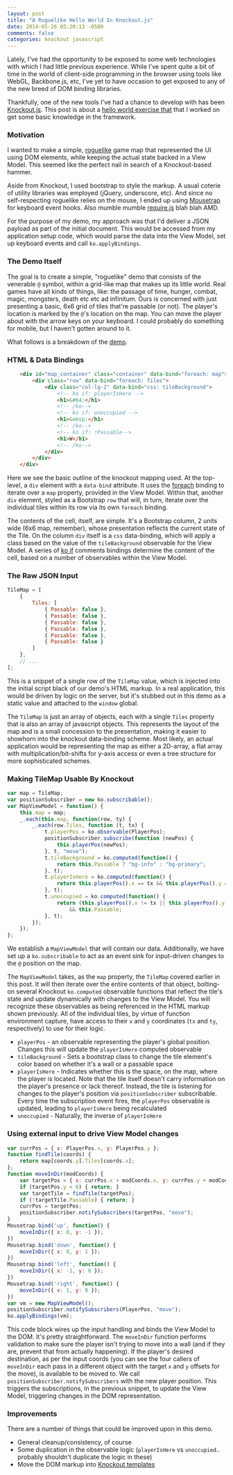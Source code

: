 ```yaml
---
layout: post
title: "A Roguelike Hello World In Knockout.js"
date: 2014-05-26 05:20:13 -0500
comments: false
categories: knockout javascript
---
```


Lately, I've had the opportunity to be exposed to some web technologies with which I had little previous experience. While I've spent quite a bit of time in the world of client-side programming in the browser using tools like WebGL, Backbone.js, etc, I've yet to have occasion to get exposed to any of the new breed of DOM binding libraries.

Thankfully, one of the new tools I've had a chance to develop with has been [Knockout.js][ko]. This post is about a [hello world exercise that][RLDemo] that I worked on get some basic knowledge in the framework.

### Motivation

I wanted to make a simple, [roguelike][rl] game map that represented the UI using DOM elements, while keeping the actual state backed in a View Model. This seemed like the perfect nail in search of a Knockout-based hammer.

Aside from Knockout, I used bootstrap to style the markup. A usual coterie of utility libraries was employed (jQuery, underscore, etc). And since no self-respecting roguelike relies on the mouse, I ended up using [Mousetrap][Mousetrap] for keyboard event hooks. Also mumble mumble [require.js][require] blah blah AMD.

For the purpose of my demo, my approach was that I'd deliver a JSON payload as part of the initial document. This would be accessed from my application setup code, which would parse the data into the View Model, set up keyboard events and call `ko.applyBindings`.

### The Demo Itself

The goal is to create a simple, "roguelike" demo that consists of the venerable `@` symbol, within a grid-like map that makes up its little world. Real games have all kinds of things, like: the passage of time, hunger, combat, magic, mongsters, death etc etc ad infinitum. Ours is concerned with just presenting a basic, 6x6 grid of tiles that're passable (or not). The player's location is marked by the `@`'s location on the map. You can move the player about with the arrow keys on your keyboard. I could probably do something for mobile, but I haven't gotten around to it.

What follows is a breakdown of the [demo][RLDemo].

### HTML & Data Bindings

``` html
    <div id="map_container" class="container" data-bind="foreach: map">
        <div class="row" data-bind="foreach: Tiles">
            <div class="col-lg-2" data-bind="css: tileBackground">
                <!-- ko if: playerIsHere -->
                <h1>&#64;</h1>
                <!-- /ko-->
                <!-- ko if: unoccupied -->
                <h1>&emsp;</h1>
                <!-- /ko-->
                <!-- ko if: !Passable-->
                <h1>W</h1>
                <!-- /ko-->
            </div>
        </div>
    </div>
```

Here we see the basic outline of the knockout mapping used. At the top-level, a `div` element with a `data-bind` attribute. It uses the [foreach][ko-foreach] binding to iterate over a `map` property, provided in the View Model. Within that, another `div` element, styled as a Bootstrap `row` that will, in turn, iterate over the individual tiles within its row via its own `foreach` binding.

The contents of the cell, itself, are simple. It's a Bootstrap column, 2 units wide (6x6 map, remember), whose presentation reflects the current state of the Tile. On the column `div` itself is a `css` data-binding, which will apply a class based on the value of the `tileBackground` observable for the View Model. A series of [ko if][ko-if] comments bindings determine the content of the cell, based on a number of observables within the View Model.

### The Raw JSON Input

``` javascript
TileMap = [
    {
        Tiles: [
            { Passable: false },
            { Passable: false },
            { Passable: false },
            { Passable: false },
            { Passable: false },
            { Passable: false }
        ]
    },
    // ...
];
```

This is a snippet of a single row of the `TileMap` value, which is injected into the initial script black of our demo's HTML markup. In a real application, this would be driven by logic on the server, but it's stubbed out in this demo as a static value and attached to the `window` global.

The `TileMap` is just an array of objects, each with a single `Tiles` property that is also an array of javascript objects. This represents the layout of the map and is a small concession to the presentation, making it easier to showhorn into the knockout data-binding scheme. Most likely, an actual application would be representing the map as either a 2D-array, a flat array with multiplication/bit-shifts for y-axis access or even a tree structure for more sophisticated schemes.

### Making TileMap Usable By Knockout

``` javascript
var map = TileMap;
var positionSubscriber = new ko.subscribable();
var MapViewModel = function() {
    this.map = map;
    _.each(this.map, function(row, ty) {
        _.each(row.Tiles, function (t, tx) {
            t.playerPos = ko.observable(PlayerPos);
            positionSubscriber.subscribe(function (newPos) {
                this.playerPos(newPos);
            }, t, "move");
            t.tileBackground = ko.computed(function() {
                return this.Passable ? "bg-info" : "bg-primary";
            }, t);
            t.playerIsHere = ko.computed(function() {
                return this.playerPos().x == tx && this.playerPos().y == ty;
            }, t);
            t.unoccupied = ko.computed(function() {
                return (this.playerPos().x != tx || this.playerPos().y != ty)
                    && this.Passable;
            }, t);
        });
    });
};
```

We establish a `MapViewModel` that will contain our data. Additionally, we have set up a `ko.subscribable` to act as an event sink for input-driven changes to the `@` position on the map.

The `MapViewModel` takes, as the `map` property, the `TileMap` covered earlier in this post. It will then iterate over the entire contents of that object, bolting-on several Knockout `ko.computed` observable functions that reflect the tile's state and update dynamically with changes to the View Model. You will recognize these observables as being referenced in the HTML markup shown previously. All of the individual tiles, by virtue of function environment capture, have access to their `x` and `y` coordinates (`tx` and `ty`, respectively) to use for their logic.

* `playerPos` - an observable representing the player's global position. Changes this will update the `playerIsHere` computed observable
* `tileBackground` - Sets a bootstrap class to change the tile element's color based on whether it's a wall or a passable space
* `playerIsHere` - Indicates whether this is the space, on the map, where the player is located. Note that the tile itself doesn't carry information on the player's presence or lack thereof. Instead, the tile is listening for changes to the player's position via `positionSubscriber` subscribable. Every time the subscription event fires, the `playerPos` observable is updated, leading to `playerIsHere` being recalculated
* `unoccupied` - Naturally, the inverse of `playerIsHere`

### Using external input to drive View Model changes

``` javascript
var currPos = { x: PlayerPos.x, y: PlayerPos.y };
function findTile(coords) {
    return map[coords.y].Tiles[coords.x];
};
function moveInDir(modCoords) {
    var targetPos = { x: currPos.x + modCoords.x, y: currPos.y + modCoords.y };
    if (targetPos.y < 0) { return; }
    var targetTile = findTile(targetPos);
    if (!targetTile.Passable) { return; }
    currPos = targetPos;
    positionSubscriber.notifySubscribers(targetPos, "move");
}
Mousetrap.bind('up', function() {
    moveInDir({ x: 0, y: -1 });
})
Mousetrap.bind('down', function() {
    moveInDir({ x: 0, y: 1 });
})
Mousetrap.bind('left', function() {
    moveInDir({ x: -1, y: 0 });
})
Mousetrap.bind('right', function() {
    moveInDir({ x: 1, y: 0 });
})
var vm = new MapViewModel();
positionSubscriber.notifySubscribers(PlayerPos, "move");
ko.applyBindings(vm);
```

This code block wires up the input handling and binds the View Model to the DOM. It's pretty straightforward. The `moveInDir` function performs validation to make sure the player isn't trying to move into a wall (and if they are, prevent that from actually happening). If the player's desired destination, as per the input coords (you can see the four callers of `moveInDir` each pass in a different object with the target `x` and `y` offsets for the move), is available to be moved to. We call `positionSubscriber.notifySubscribers` with the new player position. This triggers the subscriptions, in the previous snippet, to update the View Model, triggering changes in the DOM representation.

### Improvements

There are a number of things that could be improved upon in this demo.

* General cleanup/consistency, of course
* Some duplication in the observable logic (`playerIsHere` vs `unoccupied`.. probably shouldn't duplicate the logic in these)
* Move the DOM markup into [Knockout templates][ko-template]

[RLDemo]: https://olsonjeffery.github.io/content/ko-map/index.html "Knockout.js RogueLike Map Demo"
[Mousetrap]: http://craig.is/killing/mice "Mousetrap"
[ko]: http://knockoutjs.com/ "Knockout.js"
[require]: http://www.requirejs.org/ "Require.js"
[rl]: https://en.wikipedia.org/wiki/Roguelike "Roguelike"
[ko-foreach]: http://knockoutjs.com/documentation/foreach-binding.html "Knockout - foreach"
[ko-if]: http://knockoutjs.com/documentation/if-binding.html "Knockout - if"
[ko-css]: http://knockoutjs.com/documentation/css-binding.html "Knockout - css"
[ko-template]: http://knockoutjs.com/documentation/template-binding.html "Knockout - template"
